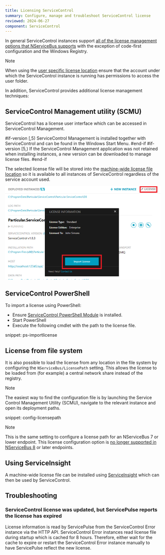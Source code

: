 ```yaml
---
title: Licensing ServiceControl
summary: Configure, manage and troubleshoot ServiceControl license
reviewed: 2024-06-27
component: ServiceControl
---
```


In general ServiceControl instances support [all of the license management options that NServiceBus supports](/nservicebus/licensing/#license-management) with the exception of code-first configuration and the Windows Registry.

> [!NOTE]
> When using the [user specific license location](/nservicebus/licensing/#license-management-user-specific-license-location) ensure that the account under which the ServiceControl instance is running has permissions to access the user folder.

In addition, ServiceControl provides additional license management techniques:

## ServiceControl Management utility (SCMU)

ServiceControl has a license user interface which can be accessed in ServiceControl Management.

#if-version [,5)
ServiceControl Management is installed together with ServiceControl and can be found in the Windows Start Menu.
#end-if
#if-version [5,)
If the ServiceControl Management application was not retained when installing instances, a new version can be downloaded to manage license files.
#end-if

The selected license file will be stored into the [machine-wide license file location](/nservicebus/licensing/#license-management-machine-wide-license-location) so it is available to all instances of ServiceControl regardless of the service account used.

![](managementutil-addlicense.png 'width=500')

## ServiceControl PowerShell

To import a license using PowerShell:

 * Ensure [ServiceControl PowerShell Module](https://www.powershellgallery.com/packages/Particular.ServiceControl.Management) is installed.
 * Start PowerShell
 * Execute the following cmdlet with the path to the license file.

snippet: ps-importlicense

## License from file system

It is also possible to load the license from any location in the file system by configuring the `NServiceBus/LicensePath` setting. This allows the license to be loaded from (for example) a central network share instead of the registry.

> [!NOTE]
> The easiest way to find the configuration file is by launching the Service Control Management Utility (SCMU), navigate to the relevant instance and open its deployment paths.

snippet: config-licensepath

> [!NOTE]
> This is the same setting to configure a license path for an NServiceBus 7 or lower endpoint. This license configuration option is [no longer supported in NServiceBus 8](/nservicebus/upgrades/7to8/#change-to-license-file-locations) or later endpoints.

## Using ServiceInsight

A machine-wide license file can be installed using [ServiceInsight](/serviceinsight/license.md) which can then be used by ServiceControl.

## Troubleshooting

### ServiceControl license was updated, but ServicePulse reports the license has expired

License information is read by ServicePulse from the ServiceControl Error instance via the HTTP API. ServiceControl Error instances read license file during startup which is cached for 8 hours. Therefore, either wait for the cache to expire or restart the ServiceControl Error instance manually to have ServicePulse reflect the new license.
